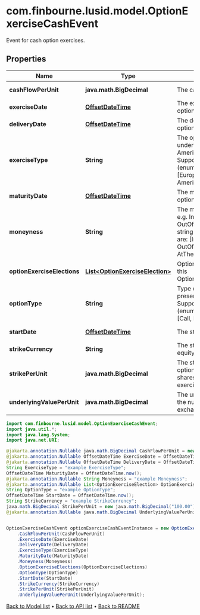 # com.finbourne.lusid.model.OptionExerciseCashEvent
Event for cash option exercises.

## Properties

Name | Type | Description | Notes
------------ | ------------- | ------------- | -------------
**cashFlowPerUnit** | **java.math.BigDecimal** | The cashflow per unit | [optional] [default to java.math.BigDecimal]
**exerciseDate** | [**OffsetDateTime**](OffsetDateTime.md) | The exercise date of the option. | [optional] [default to OffsetDateTime]
**deliveryDate** | [**OffsetDateTime**](OffsetDateTime.md) | The delivery date of the option. | [optional] [default to OffsetDateTime]
**exerciseType** | **String** | The optionality type of the underlying option e.g. American, European.    Supported string (enumeration) values are: [European, Bermudan, American]. | [default to String]
**maturityDate** | [**OffsetDateTime**](OffsetDateTime.md) | The maturity date of the option. | [optional] [default to OffsetDateTime]
**moneyness** | **String** | The moneyness of the option e.g. InTheMoney, OutOfTheMoney.    Supported string (enumeration) values are: [InTheMoney, OutOfTheMoney, AtTheMoney]. | [optional] [default to String]
**optionExerciseElections** | [**List&lt;OptionExerciseElection&gt;**](OptionExerciseElection.md) | Option exercise election for this OptionExercisePhysicalEvent. | [optional] [default to List<OptionExerciseElection>]
**optionType** | **String** | Type of optionality that is present e.g. call, put.    Supported string (enumeration) values are: [Call, Put]. | [default to String]
**startDate** | [**OffsetDateTime**](OffsetDateTime.md) | The start date of the option. | [optional] [default to OffsetDateTime]
**strikeCurrency** | **String** | The strike currency of the equity option. | [default to String]
**strikePerUnit** | **java.math.BigDecimal** | The strike of the equity option times the number of shares to exchange if exercised. | [default to java.math.BigDecimal]
**underlyingValuePerUnit** | **java.math.BigDecimal** | The underlying price times the number of shares to exchange if exercised. | [optional] [default to java.math.BigDecimal]

```java
import com.finbourne.lusid.model.OptionExerciseCashEvent;
import java.util.*;
import java.lang.System;
import java.net.URI;

@jakarta.annotation.Nullable java.math.BigDecimal CashFlowPerUnit = new java.math.BigDecimal("100.00");
@jakarta.annotation.Nullable OffsetDateTime ExerciseDate = OffsetDateTime.now();
@jakarta.annotation.Nullable OffsetDateTime DeliveryDate = OffsetDateTime.now();
String ExerciseType = "example ExerciseType";
OffsetDateTime MaturityDate = OffsetDateTime.now();
@jakarta.annotation.Nullable String Moneyness = "example Moneyness";
@jakarta.annotation.Nullable List<OptionExerciseElection> OptionExerciseElections = new List<OptionExerciseElection>();
String OptionType = "example OptionType";
OffsetDateTime StartDate = OffsetDateTime.now();
String StrikeCurrency = "example StrikeCurrency";
java.math.BigDecimal StrikePerUnit = new java.math.BigDecimal("100.00");
@jakarta.annotation.Nullable java.math.BigDecimal UnderlyingValuePerUnit = new java.math.BigDecimal("100.00");


OptionExerciseCashEvent optionExerciseCashEventInstance = new OptionExerciseCashEvent()
    .CashFlowPerUnit(CashFlowPerUnit)
    .ExerciseDate(ExerciseDate)
    .DeliveryDate(DeliveryDate)
    .ExerciseType(ExerciseType)
    .MaturityDate(MaturityDate)
    .Moneyness(Moneyness)
    .OptionExerciseElections(OptionExerciseElections)
    .OptionType(OptionType)
    .StartDate(StartDate)
    .StrikeCurrency(StrikeCurrency)
    .StrikePerUnit(StrikePerUnit)
    .UnderlyingValuePerUnit(UnderlyingValuePerUnit);
```


[Back to Model list](../README.md#documentation-for-models) &#8226; [Back to API list](../README.md#documentation-for-api-endpoints) &#8226; [Back to README](../README.md)
